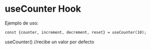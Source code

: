 # useCounter Hook

Ejemplo de uso:

```
const {counter, increment, decrement, reset} = useCounter(10);
```

useCounter() //recibe un valor por defecto